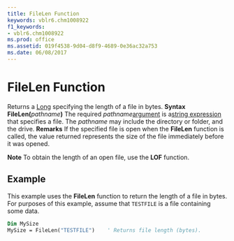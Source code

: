 ```yaml
---
title: FileLen Function
keywords: vblr6.chm1008922
f1_keywords:
- vblr6.chm1008922
ms.prod: office
ms.assetid: 019f4538-9d04-d8f9-4689-0e36ac32a753
ms.date: 06/08/2017
---
```



# FileLen Function



Returns a [Long](vbe-glossary.md) specifying the length of a file in bytes.
 **Syntax**
 **FileLen(**_pathname_**)**
The required  _pathname_[argument](vbe-glossary.md) is a[string expression](vbe-glossary.md) that specifies a file. The _pathname_ may include the directory or folder, and the drive.
 **Remarks**
If the specified file is open when the **FileLen** function is called, the value returned represents the size of the file immediately before it was opened.

 **Note**  To obtain the length of an open file, use the **LOF** function.


## Example

This example uses the **FileLen** function to return the length of a file in bytes. For purposes of this example, assume that `TESTFILE` is a file containing some data.


```vb
Dim MySize
MySize = FileLen("TESTFILE")    ' Returns file length (bytes).


```


